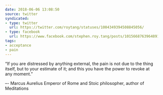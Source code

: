 ```yaml
---
date: 2018-06-06 13:08:50
source: twitter
syndicated:
- type: twitter
  url: https://twitter.com/roytang/statuses/1004349394508845056/
- type: facebook
  url: https://www.facebook.com/stephen.roy.tang/posts/10156687639648912
tags:
- acceptance
- pain
---
```


“If you are distressed by anything external, the pain is not due to the thing itself, but to your estimate of it; and this you have the power to revoke at any moment.” 

–- Marcus Aurelius Emperor of Rome and Stoic philosopher, author of Meditations
